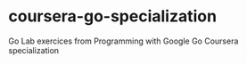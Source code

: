 # coursera-go-specialization
Go Lab exercices from Programming with Google Go Coursera specialization
